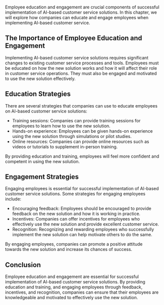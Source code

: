 
Employee education and engagement are crucial components of successful implementation of AI-based customer service solutions. In this chapter, we will explore how companies can educate and engage employees when implementing AI-based customer service.

The Importance of Employee Education and Engagement
---------------------------------------------------

Implementing AI-based customer service solutions requires significant changes to existing customer service processes and tools. Employees must be educated on how the new solution works and how it will affect their role in customer service operations. They must also be engaged and motivated to use the new solution effectively.

Education Strategies
--------------------

There are several strategies that companies can use to educate employees on AI-based customer service solutions:

* Training sessions: Companies can provide training sessions for employees to learn how to use the new solution.
* Hands-on experience: Employees can be given hands-on experience using the new solution through simulations or pilot studies.
* Online resources: Companies can provide online resources such as videos or tutorials to supplement in-person training.

By providing education and training, employees will feel more confident and competent in using the new solution.

Engagement Strategies
---------------------

Engaging employees is essential for successful implementation of AI-based customer service solutions. Some strategies for engaging employees include:

* Encouraging feedback: Employees should be encouraged to provide feedback on the new solution and how it is working in practice.
* Incentives: Companies can offer incentives for employees who effectively use the new solution and provide excellent customer service.
* Recognition: Recognizing and rewarding employees who successfully implement the new solution can help motivate others to do the same.

By engaging employees, companies can promote a positive attitude towards the new solution and increase its chances of success.

Conclusion
----------

Employee education and engagement are essential for successful implementation of AI-based customer service solutions. By providing education and training, and engaging employees through feedback, incentives, and recognition, companies can ensure that their employees are knowledgeable and motivated to effectively use the new solution.
